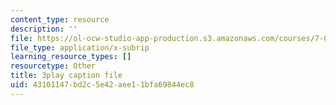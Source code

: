 ```yaml
---
content_type: resource
description: ''
file: https://ol-ocw-studio-app-production.s3.amazonaws.com/courses/7-01sc-fundamentals-of-biology-fall-2011/43101147bd2c5e42aee11bfa69844ec8_zLGHH9Rwvlw.vtt
file_type: application/x-subrip
learning_resource_types: []
resourcetype: Other
title: 3play caption file
uid: 43101147-bd2c-5e42-aee1-1bfa69844ec8
---
```

